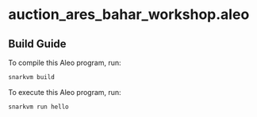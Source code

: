 # auction_ares_bahar_workshop.aleo
## Build Guide

To compile this Aleo program, run:
```bash
snarkvm build
```

To execute this Aleo program, run:
```bash
snarkvm run hello
```
